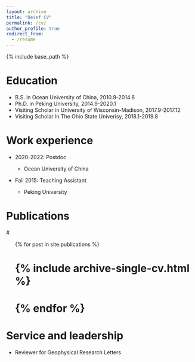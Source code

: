 ```yaml
---
layout: archive
title: "Beief CV"
permalink: /cv/
author_profile: true
redirect_from:
  - /resume
---
```


{% include base_path %}

Education
======
* B.S. in Ocean University of China, 2010.9-2014.6
* Ph.D. in Peking University, 2014.9-2020.1
* Visiting Scholar in University of Wisconsin-Madison, 2017.9-2017.12
* Visiting Scholar in The Ohio State Univerisy, 2018.1-2019.8

Work experience
======
* 2020-2022: Postdoc
  * Ocean University of China

* Fall 2015: Teaching Assistant
  * Peking University

Publications
======
#<ul>{% for post in site.publications %}
#    {% include archive-single-cv.html %}
#  {% endfor %}</ul>
 
  
Service and leadership
======
* Reviewer for Geophysical Research Letters   

